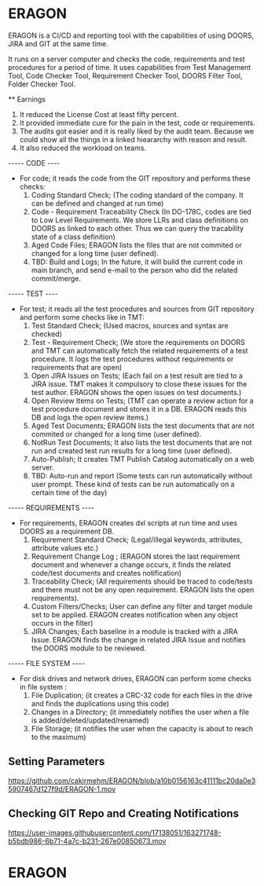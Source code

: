 # ERAGON
ERAGON is a CI/CD and reporting tool with the capabilities of using DOORS, JIRA and GIT at the same time.


It runs on a server computer and checks the code, requirements and test procedures for a period of time. It uses capabilities from 
	Test Management Tool, 
	Code Checker Tool, 
	Requirement Checker Tool,
	DOORS Filter Tool,
	Folder Checker Tool.

 ** Earnings
 1. It reduced the License Cost at least fifty percent. 
 2. It provided immediate cure for the pain in the test, code or requirements.
 3. The audits got easier and it is really liked by the audit team. Because we could show all the things in a linked hieararchy with reason and result.
 4. It also reduced the workload on teams.
 

 ----- CODE ----
* For code; it reads the code from the GIT repository and performs these checks:
    1. Coding Standard Check; (The coding standard of the company. It can be defined and changed at run time)
    2. Code - Requirement Traceability Check (In DO-178C, codes are tied to Low Level Requirements. We store LLRs and class definitions on DOORS as linked to each other. Thus we can query the tracability state of a class definition)
    3. Aged Code Files; ERAGON lists the files that are not commited or changed for a long time (user defined).
    4. TBD: Build and Logs; In the future, it will build the current code in main branch, and send e-mail to the person who did the related commit/merge.

----- TEST ----
* For test; it reads all the test procedures and sources from GIT repository and perform some checks like in TMT:
   1. Test Standard Check; (Used macros, sources and syntax are checked)
   2. Test - Requirement Check; (We store the requirements on DOORS and TMT can automatically fetch the related requirements of a test procedure. It logs the test procedures without requirements or requirements that are open)
  3. Open JIRA Issues on Tests; (Each fail on a test result are tied to a JIRA issue. TMT makes it compulsory to close these issues for the test author. ERAGON shows the open issues on test documents.)
  4. Open Review Items on Tests; (TMT can operate a review action for a test procedure document and stores it in a DB. ERAGON reads this DB and logs the open review items.)
  5. Aged Test Documents; ERAGON lists the test documents that are not commited or changed for a long time (user defined).
  6. NotRun Test Documents; It also lists the test documents that are not run and created test run results for a long time (user defined).
  7. Auto-Publish; It creates TMT Publish Catalog automatically on a web server.
  8. TBD: Auto-run and report (Some tests can run automatically without user prompt. These kind of tests can be run automatically on a certain time of the day)

----- REQUIREMENTS ----
* For requirements, ERAGON creates dxl scripts at run time and uses DOORS as a requirement DB.
   1. Requirement Standard Check; (Legal/illegal keywords, attributes, attribute values etc.)
   2. Requirement Change Log ; (ERAGON stores the last requirement document and whenever a change occurs, it finds the related code/test documents and creates notification)
   3. Traceability Check; (All requirements should be traced to code/tests and there must not be any open requirement. ERAGON lists the open requirements).
   4. Custom Filters/Checks; User can define any filter and target module set to be applied. ERAGON creates notification when any object occurs in the filter)
   5. JIRA Changes; Each baseline in a module is tracked with a JIRA Issue. ERAGON finds the change in related JIRA Issue and notifies the DOORS module to be reviewed.


----- FILE SYSTEM ----
* For disk drives and network drives, ERAGON can perform some checks in file system :
   1. File Duplication; (it creates a CRC-32 code for each files in the drive and finds the duplications using this code)
   2. Changes in a Directory; (it immediately notifies the user when a file is added/deleted/updated/renamed)
   3. File Storage; (it notifies the user when the capacity is about to reach to the maximum)



## Setting Parameters
https://github.com/cakirmehm/ERAGON/blob/a10b0156163c41111bc20da0e35907467d127f9d/ERAGON-1.mov

## Checking GIT Repo and Creating Notifications
https://user-images.githubusercontent.com/17138051/163271748-b5bdb986-6b71-4a7c-b231-267e00850673.mov





# ERAGON

